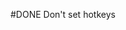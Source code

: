 #DONE  Don't set hotkeys
<!--
order:0
completed:2025-01-20T23:14:07-05:00
archived:true
archivedAt:2025-01-20T23:14:07-05:00
originalPath:main.ts
originalLine:78
-->


